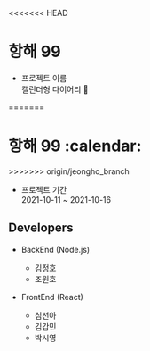 <<<<<<< HEAD
<h1>항해 99</h1>

- 프로젝트 이름 <br>
  캘린더형 다이어리 :calendar:

=======
<h1>항해 99 :calendar:</h1>
>>>>>>> origin/jeongho_branch

- 프로젝트 기간 <br>
  2021-10-11 ~ 2021-10-16


<h2>Developers</h2>

- BackEnd (Node.js)
  - 김정호
  - 조원호


- FrontEnd (React)
  - 심선아
  - 김갑민
  - 박시영

